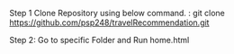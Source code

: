 Step 1
Clone Repository using below command. : git clone https://github.com/psp248/travelRecommendation.git

Step 2: Go to specific Folder and Run home.html
